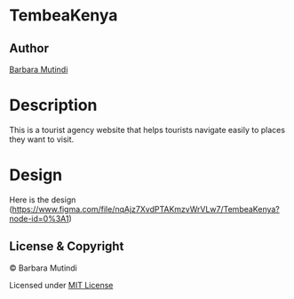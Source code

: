 # TembeaKenya
## Author  
  
[Barbara Mutindi](https://github.com/barbaramutindi)



# Description 
This is a tourist agency website that helps tourists navigate easily to places they want to visit. 

# Design
Here is the design (https://www.figma.com/file/nqAjz7XvdPTAKmzvWrVLw7/TembeaKenya?node-id=0%3A1)

 ## License & Copyright
© Barbara Mutindi


Licensed under [MIT License](LICENSE)